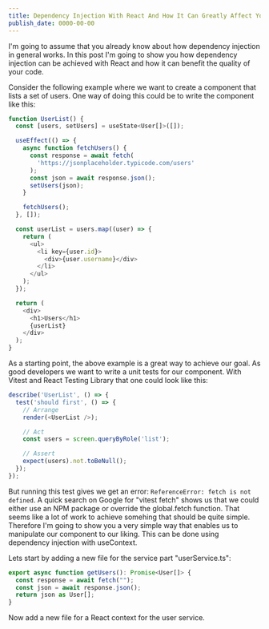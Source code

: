 ```yaml
---
title: Dependency Injection With React And How It Can Greatly Affect Your Code Quality
publish_date: 0000-00-00
---
```


I'm going to assume that you already know about how dependency injection in general works. In this post I'm going to show you how dependency injection can be achieved with React and how it can benefit the quality of your code.

Consider the following example where we want to create a component that lists a set of users. One way of doing this could be to write the component like this:

```javascript
function UserList() {
  const [users, setUsers] = useState<User[]>([]);

  useEffect(() => {
    async function fetchUsers() {
      const response = await fetch(
        'https://jsonplaceholder.typicode.com/users'
      );
      const json = await response.json();
      setUsers(json);
    }

    fetchUsers();
  }, []);

  const userList = users.map((user) => {
    return (
      <ul>
        <li key={user.id}>
          <div>{user.username}</div>
        </li>
      </ul>
    );
  });

  return (
    <div>
      <h1>Users</h1>
      {userList}
    </div>
  );
}
```

As a starting point, the above example is a great way to achieve our goal. As good developers we want to write a unit tests for our component. With Vitest and React Testing Library that one could look like this:

```javascript
describe('UserList', () => {
  test('should first', () => {
    // Arrange
    render(<UserList />);

    // Act
    const users = screen.queryByRole('list');

    // Assert
    expect(users).not.toBeNull();
  });
});
```

But running this test gives we get an error: `ReferenceError: fetch is not defined`. A quick search on Google for "vitest fetch" shows us that we could either use an NPM package or override the global.fetch function. That seems like a lot of work to achieve somehing that should be quite simple. Therefore I'm going to show you a very simple way that enables us to manipulate our component to our liking. This can be done using dependency injection with useContext.

Lets start by adding a new file for the service part "userService.ts":
```javascript
export async function getUsers(): Promise<User[]> {
  const response = await fetch("");
  const json = await response.json();
  return json as User[];
}
```

Now add a new file for a React context for the user service.
